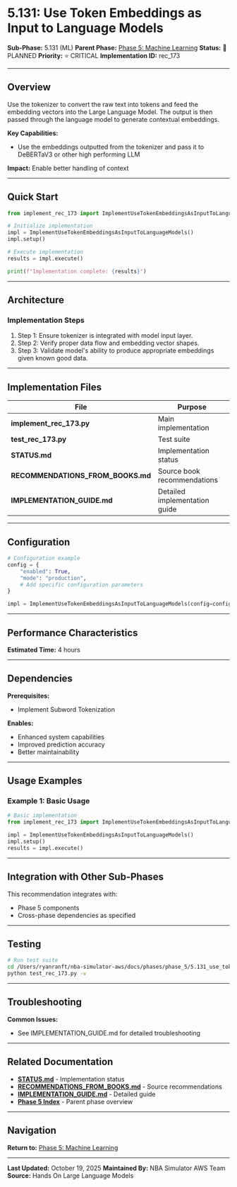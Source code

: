 # 5.131: Use Token Embeddings as Input to Language Models

**Sub-Phase:** 5.131 (ML)
**Parent Phase:** [Phase 5: Machine Learning](../PHASE_5_INDEX.md)
**Status:** 🔵 PLANNED
**Priority:** ⭐ CRITICAL
**Implementation ID:** rec_173

---

## Overview

Use the tokenizer to convert the raw text into tokens and feed the embedding vectors into the Large Language Model. The output is then passed through the language model to generate contextual embeddings.

**Key Capabilities:**
- Use the embeddings outputted from the tokenizer and pass it to DeBERTaV3 or other high performing LLM

**Impact:**
Enable better handling of context

---

## Quick Start

```python
from implement_rec_173 import ImplementUseTokenEmbeddingsAsInputToLanguageModels

# Initialize implementation
impl = ImplementUseTokenEmbeddingsAsInputToLanguageModels()
impl.setup()

# Execute implementation
results = impl.execute()

print(f"Implementation complete: {results}")
```

---

## Architecture

### Implementation Steps

1. Step 1: Ensure tokenizer is integrated with model input layer.
2. Step 2: Verify proper data flow and embedding vector shapes.
3. Step 3: Validate model's ability to produce appropriate embeddings given known good data.

---

## Implementation Files

| File | Purpose |
|------|---------|
| **implement_rec_173.py** | Main implementation |
| **test_rec_173.py** | Test suite |
| **STATUS.md** | Implementation status |
| **RECOMMENDATIONS_FROM_BOOKS.md** | Source book recommendations |
| **IMPLEMENTATION_GUIDE.md** | Detailed implementation guide |

---

## Configuration

```python
# Configuration example
config = {
    "enabled": True,
    "mode": "production",
    # Add specific configuration parameters
}

impl = ImplementUseTokenEmbeddingsAsInputToLanguageModels(config=config)
```

---

## Performance Characteristics

**Estimated Time:** 4 hours

---

## Dependencies

**Prerequisites:**
- Implement Subword Tokenization

**Enables:**
- Enhanced system capabilities
- Improved prediction accuracy
- Better maintainability

---

## Usage Examples

### Example 1: Basic Usage

```python
# Basic implementation
from implement_rec_173 import ImplementUseTokenEmbeddingsAsInputToLanguageModels

impl = ImplementUseTokenEmbeddingsAsInputToLanguageModels()
impl.setup()
results = impl.execute()
```

---

## Integration with Other Sub-Phases

This recommendation integrates with:
- Phase 5 components
- Cross-phase dependencies as specified

---

## Testing

```bash
# Run test suite
cd /Users/ryanranft/nba-simulator-aws/docs/phases/phase_5/5.131_use_token_embeddings_as_input_to_language_models
python test_rec_173.py -v
```

---

## Troubleshooting

**Common Issues:**
- See IMPLEMENTATION_GUIDE.md for detailed troubleshooting

---

## Related Documentation

- **[STATUS.md](STATUS.md)** - Implementation status
- **[RECOMMENDATIONS_FROM_BOOKS.md](RECOMMENDATIONS_FROM_BOOKS.md)** - Source recommendations
- **[IMPLEMENTATION_GUIDE.md](IMPLEMENTATION_GUIDE.md)** - Detailed guide
- **[Phase 5 Index](../PHASE_5_INDEX.md)** - Parent phase overview

---

## Navigation

**Return to:** [Phase 5: Machine Learning](../PHASE_5_INDEX.md)

---

**Last Updated:** October 19, 2025
**Maintained By:** NBA Simulator AWS Team
**Source:** Hands On Large Language Models
